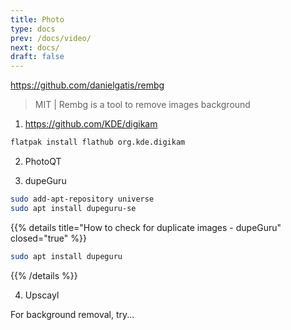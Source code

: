 ```yaml
---
title: Photo
type: docs
prev: /docs/video/
next: docs/
draft: false
---
```


https://github.com/danielgatis/rembg

> MIT |  Rembg is a tool to remove images background 

1. https://github.com/KDE/digikam

```sh
flatpak install flathub org.kde.digikam
```

2. PhotoQT


3. dupeGuru

```sh
sudo add-apt-repository universe
sudo apt install dupeguru-se
```

{{% details title="How to check for duplicate images - dupeGuru" closed="true" %}}

```sh
sudo apt install dupeguru
```

{{% /details %}} 

4. Upscayl

For background removal, try...